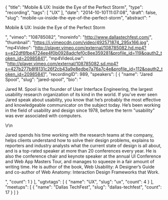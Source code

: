 {
  "title": "Mobile & UX: Inside the Eye of the Perfect Storm",
  "type": "recording",
  "tags": [
    "UX"
  ],
  "date": "2014-10-10T11:07:08",
  "draft": false,
  "slug": "mobile-ux-inside-the-eye-of-the-perfect-storm",
  "abstract": "<p>Mobile & UX: Inside the Eye of the Perfect Storm</p>",
  "vimeo": "108785082",
  "moreinfo": "http://www.dallastechfest.com/",
  "thumbnail": "https://i.vimeocdn.com/video/492571874_295x166.jpg",
  "mp4Video": "http://player.vimeo.com/external/108785082.hd.mp4?s=e22df6fbe4724ee4f0b0928adcfef0c8ee359281&profile_id=119&oauth2_token_id=20985841",
  "mp4VideoLow": "http://player.vimeo.com/external/108785082.sd.mp4?s=427b277b8f8131c26f2cb43a9e8edbe7a76a7c4e&profile_id=112&oauth2_token_id=20985841",
  "recordingID": 989,
  "speakers": [
    {
      "name": "Jared Spool",
      "slug": "jared-spool",
      "bio": "<p>Jared M. Spool is the founder of User Interface Engineering, the largest usability research organization of its kind in the world. If you’ve ever seen Jared speak about usability, you know that he’s probably the most effective and knowledgeable communicator on the subject today. He’s been working in the field of usability and design since 1978, before the term \"usability\" was ever associated with computers.</p>\r\n<p>Jared spends his time working with the research teams at the company, helps clients understand how to solve their design problems, explains to reporters and industry analysts what the current state of design is all about, and is a top-rated speaker at more than 20 conferences every year. He is also the conference chair and keynote speaker at the annual UI Conference and Web App Masters Tour, and manages to squeeze in a fair amount of writing time. He is author of the book, Web Usability: A Designer’s Guide and co-author of Web Anatomy: Interaction Design Frameworks that Work.</p>",
      "count": 1
    }
  ],
  "ugtvtags": [
    {
      "name": "UX",
      "slug": "ux",
      "count": 4
    }
  ],
  "meetups": [
    {
      "name": "Dallas TechFest",
      "slug": "dallas-techfest",
      "count": 17
    }
  ]
}
